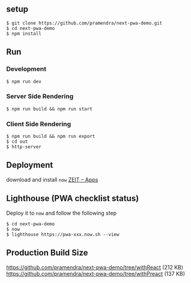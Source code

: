 ## setup

```
$ git clone https://github.com/pramendra/next-pwa-demo.git
$ cd next-pwa-demo
$ npm install
```

## Run

### Development

```
$ npm run dev
```

### Server Side Rendering

```
$ npm run build && npm run start
```

### Client Side Rendering

```
$ npm run build && npm run export
$ cd out
$ http-server
```

## Deployment

download and install `now` [ZEIT – Apps](https://zeit.co/download)

## Lighthouse (PWA checklist status)

Deploy it to `now` and follow the following step

```
$ cd next-pwa-demo
$ now
$ lighthouse https://pwa-xxx.now.sh --view
```

## Production Build Size

https://github.com/pramendra/next-pwa-demo/tree/withReact (212 KB)
https://github.com/pramendra/next-pwa-demo/tree/withPreact (137 KB)
